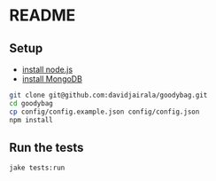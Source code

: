 # README

## Setup

* [install node.js](http://nodejs.org/download/)
* [install MongoDB](http://docs.mongodb.org/manual/installation/)

```bash
git clone git@github.com:davidjairala/goodybag.git
cd goodybag
cp config/config.example.json config/config.json
npm install
```

## Run the tests

```bash
jake tests:run
```